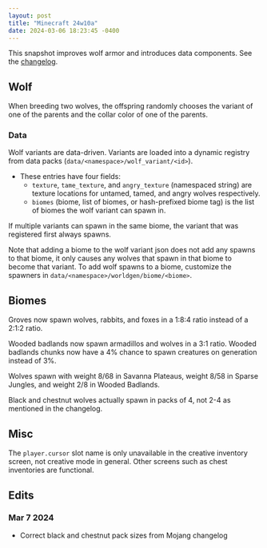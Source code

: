 ```yaml
---
layout: post
title: "Minecraft 24w10a"
date: 2024-03-06 18:23:45 -0400
---
```


This snapshot improves wolf armor and introduces data components. See the [changelog](https://www.minecraft.net/en-us/article/minecraft-snapshot-24w10a).

## Wolf

When breeding two wolves, the offspring randomly chooses the variant of one of the parents and the collar color of one of the parents.

### Data

Wolf variants are data-driven. Variants are loaded into a dynamic registry from data packs (`data/<namespace>/wolf_variant/<id>`).

- These entries have four fields:
  - `texture`, `tame_texture`, and `angry_texture` (namespaced string) are texture locations for untamed, tamed, and angry wolves respectively.
  - `biomes` (biome, list of biomes, or hash-prefixed biome tag) is the list of biomes the wolf variant can spawn in.

If multiple variants can spawn in the same biome, the variant that was registered first always spawns.

Note that adding a biome to the wolf variant json does not add any spawns to that biome, it only causes any wolves that spawn in that biome to become that variant. To add wolf spawns to a biome, customize the spawners in `data/<namespace>/worldgen/biome/<biome>`.

## Biomes

Groves now spawn wolves, rabbits, and foxes in a 1:8:4 ratio instead of a 2:1:2 ratio.

Wooded badlands now spawn armadillos and wolves in a 3:1 ratio. Wooded badlands chunks now have a 4% chance to spawn creatures on generation instead of 3%.

Wolves spawn with weight 8/68 in Savanna Plateaus, weight 8/58 in Sparse Jungles, and weight 2/8 in Wooded Badlands.

Black and chestnut wolves actually spawn in packs of 4, not 2-4 as mentioned in the changelog.

## Misc

The `player.cursor` slot name is only unavailable in the creative inventory screen, not creative mode in general. Other screens such as chest inventories are functional.

## Edits

### Mar 7 2024

- Correct black and chestnut pack sizes from Mojang changelog

